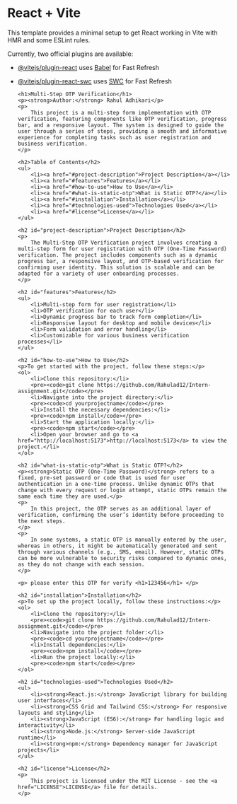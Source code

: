 # React + Vite

This template provides a minimal setup to get React working in Vite with HMR and some ESLint rules.

Currently, two official plugins are available:

- [@vitejs/plugin-react](https://github.com/vitejs/vite-plugin-react/blob/main/packages/plugin-react/README.md) uses [Babel](https://babeljs.io/) for Fast Refresh
- [@vitejs/plugin-react-swc](https://github.com/vitejs/vite-plugin-react-swc) uses [SWC](https://swc.rs/) for Fast Refresh

      <h1>Multi-Step OTP Verification</h1>
      <p><strong>Author:</strong> Rahul Adhikari</p>
      <p>
          This project is a multi-step form implementation with OTP verification, featuring components like OTP verification, progress bar, and a responsive layout. The system is designed to guide the user through a series of steps, providing a smooth and informative experience for completing tasks such as user registration and business verification.
      </p>

      <h2>Table of Contents</h2>
      <ul>
          <li><a href="#project-description">Project Description</a></li>
          <li><a href="#features">Features</a></li>
          <li><a href="#how-to-use">How to Use</a></li>
          <li><a href="#what-is-static-otp">What is Static OTP?</a></li>
          <li><a href="#installation">Installation</a></li>
          <li><a href="#technologies-used">Technologies Used</a></li>
          <li><a href="#license">License</a></li>
      </ul>

      <h2 id="project-description">Project Description</h2>
      <p>
          The Multi-Step OTP Verification project involves creating a multi-step form for user registration with OTP (One-Time Password) verification. The project includes components such as a dynamic progress bar, a responsive layout, and OTP-based verification for confirming user identity. This solution is scalable and can be adapted for a variety of user onboarding processes.
      </p>

      <h2 id="features">Features</h2>
      <ul>
          <li>Multi-step form for user registration</li>
          <li>OTP verification for each user</li>
          <li>Dynamic progress bar to track form completion</li>
          <li>Responsive layout for desktop and mobile devices</li>
          <li>Form validation and error handling</li>
          <li>Customizable for various business verification processes</li>
      </ul>

      <h2 id="how-to-use">How to Use</h2>
      <p>To get started with the project, follow these steps:</p>
      <ol>
          <li>Clone this repository:</li>
          <pre><code>git clone https://github.com/Rahulad12/Intern-assignment.git</code></pre>
          <li>Navigate into the project directory:</li>
          <pre><code>cd yourprojectname</code></pre>
          <li>Install the necessary dependencies:</li>
          <pre><code>npm install</code></pre>
          <li>Start the application locally:</li>
          <pre><code>npm start</code></pre>
          <li>Open your browser and go to <a href="http://localhost:5173">http://localhost:5173</a> to view the project.</li>
      </ol>

      <h2 id="what-is-static-otp">What is Static OTP?</h2>
      <p><strong>Static OTP (One-Time Password)</strong> refers to a fixed, pre-set password or code that is used for user authentication in a one-time process. Unlike dynamic OTPs that change with every request or login attempt, static OTPs remain the same each time they are used.</p>
      <p>
          In this project, the OTP serves as an additional layer of verification, confirming the user’s identity before proceeding to the next steps.
      </p>
      <p>
          In some systems, a static OTP is manually entered by the user, whereas in others, it might be automatically generated and sent through various channels (e.g., SMS, email). However, static OTPs can be more vulnerable to security risks compared to dynamic ones, as they do not change with each session.
      </p>

      <p> please enter this OTP for verify <h1>123456</h1> </p>

      <h2 id="installation">Installation</h2>
      <p>To set up the project locally, follow these instructions:</p>
      <ol>
          <li>Clone the repository:</li>
          <pre><code>git clone https://github.com/Rahulad12/Intern-assignment.git</code></pre>
          <li>Navigate into the project folder:</li>
          <pre><code>cd yourprojectname</code></pre>
          <li>Install dependencies:</li>
          <pre><code>npm install</code></pre>
          <li>Run the project locally:</li>
          <pre><code>npm start</code></pre>
      </ol>

      <h2 id="technologies-used">Technologies Used</h2>
      <ul>
          <li><strong>React.js:</strong> JavaScript library for building user interfaces</li>
          <li><strong>CSS Grid and Tailwind CSS:</strong> For responsive layouts and styling</li>
          <li><strong>JavaScript (ES6):</strong> For handling logic and interactivity</li>
          <li><strong>Node.js:</strong> Server-side JavaScript runtime</li>
          <li><strong>npm:</strong> Dependency manager for JavaScript projects</li>
      </ul>

      <h2 id="license">License</h2>
      <p>
          This project is licensed under the MIT License - see the <a href="LICENSE">LICENSE</a> file for details.
      </p>

